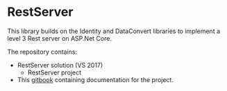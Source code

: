 # RestServer

This library builds on the Identity and DataConvert libraries to implement a level 3 Rest server on ASP.Net Core.

The repository contains:
* RestServer solution (VS 2017)
  * RestServer project
* This [gitbook](http://www.gitbook.com) containing documentation for the project.
